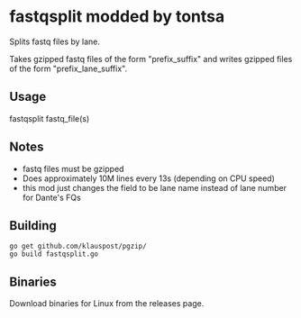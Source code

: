 # fastqsplit modded by tontsa

Splits fastq files by lane.

Takes gzipped fastq files of the form "prefix_suffix" and writes gzipped files of the form "prefix_lane_suffix".

## Usage

fastqsplit fastq_file(s)

## Notes

* fastq files must be gzipped
* Does approximately 10M lines every 13s (depending on CPU speed)
* this mod just changes the field to be lane name instead of lane number for Dante's FQs

## Building
```
go get github.com/klauspost/pgzip/
go build fastqsplit.go
```

## Binaries
Download binaries for Linux from the releases page.
